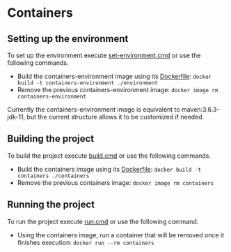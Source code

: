 # Containers

## Setting up the environment

To set up the environment execute [set-environment.cmd](set-environment.cmd) or use the following commands.
  - Build the containers-environment image using its [Dockerfile](./environment/Dockerfile):
    `docker build -t containers-environment ./environment`
  - Remove the previous containers-environment image:
    `docker image rm containers-environment`

Currently the containers-environment image is equivalent to maven:3.6.3-jdk-11, but the current structure allows it to be customized if needed.

## Building the project

To build the project execute [build.cmd](build.cmd) or use the following commands.
  - Build the containers image using its [Dockerfile](./containers/Dockerfile):
    `docker build -t containers ./containers`
  - Remove the previous containers image:
    `docker image rm containers`

## Running the project

To run the project execute [run.cmd](run.cmd) or use the following command.
  - Using the containers image, run a container that will be removed once it finishes execution:
    `docker run --rm containers`
